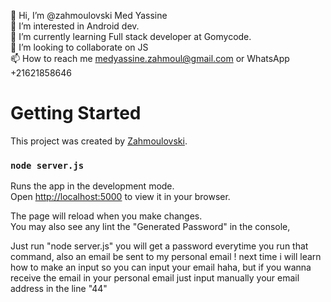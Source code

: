 👋 Hi, I’m @zahmoulovski Med Yassine<br>
👀 I’m interested in Android dev.<br>
🌱 I’m currently learning Full stack developer at Gomycode.<br>
💞️ I’m looking to collaborate on JS<br>
📫 How to reach me medyassine.zahmoul@gmail.com or WhatsApp +21621858646<br>

# Getting Started

This project was created by [Zahmoulovski](https://github.com/zahmoulovski/).

### `node server.js`

Runs the app in the development mode.\
Open [http://localhost:5000](http://localhost:5000) to view it in your browser.

The page will reload when you make changes.\
You may also see any lint the "Generated Password" in the console, 

Just run "node server.js" you will get a password everytime you run that command, also an email be sent to my personal email ! next time i will learn how to make an input so you can input your email haha, but if you wanna receive the email in your personal email just input manually your email address in the line "44"